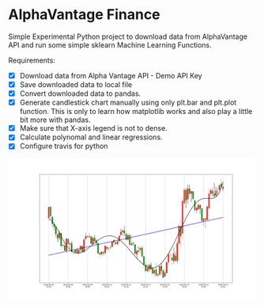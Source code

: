 # AlphaVantage Finance
Simple Experimental Python project to download data from AlphaVantage API and run some simple sklearn Machine Learning Functions.

Requirements:

- [x] Download data from Alpha Vantage API - Demo API Key 
- [x] Save downloaded data to local file
- [x] Convert downloaded data to pandas.
- [x] Generate candlestick chart manually using only plt.bar and plt.plot function. This is only to learn how matplotlib works and also play a little bit more with pandas. 
- [x] Make sure that X-axis legend is not to dense. 
- [x] Calculate polynomal and linear regressions. 
- [x] Configure travis for python

![Plot](./plot.png)

